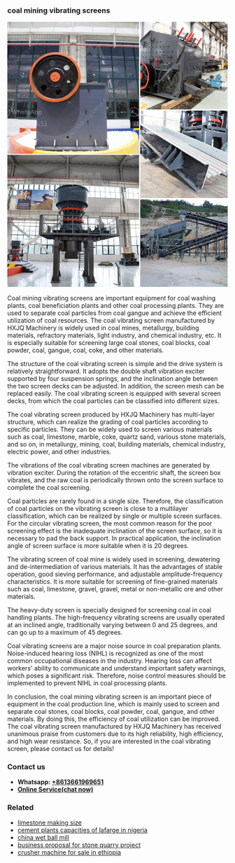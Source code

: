 <h3>coal mining vibrating screens</h3><img src='1702953024.jpg' alt=''><p>Coal mining vibrating screens are important equipment for coal washing plants, coal beneficiation plants and other coal processing plants. They are used to separate coal particles from coal gangue and achieve the efficient utilization of coal resources. The coal vibrating screen manufactured by HXJQ Machinery is widely used in coal mines, metallurgy, building materials, refractory materials, light industry, and chemical industry, etc. It is especially suitable for screening large coal stones, coal blocks, coal powder, coal, gangue, coal, coke, and other materials.</p><p>The structure of the coal vibrating screen is simple and the drive system is relatively straightforward. It adopts the double shaft vibration exciter supported by four suspension springs, and the inclination angle between the two screen decks can be adjusted. In addition, the screen mesh can be replaced easily. The coal vibrating screen is equipped with several screen decks, from which the coal particles can be classified into different sizes.</p><p>The coal vibrating screen produced by HXJQ Machinery has multi-layer structure, which can realize the grading of coal particles according to specific particles. They can be widely used to screen various materials such as coal, limestone, marble, coke, quartz sand, various stone materials, and so on, in metallurgy, mining, coal, building materials, chemical industry, electric power, and other industries.</p><p>The vibrations of the coal vibrating screen machines are generated by vibration exciter. During the rotation of the eccentric shaft, the screen box vibrates, and the raw coal is periodically thrown onto the screen surface to complete the coal screening.</p><p>Coal particles are rarely found in a single size. Therefore, the classification of coal particles on the vibrating screen is close to a multilayer classification, which can be realized by single or multiple screen surfaces. For the circular vibrating screen, the most common reason for the poor screening effect is the inadequate inclination of the screen surface, so it is necessary to pad the back support. In practical application, the inclination angle of screen surface is more suitable when it is 20 degrees.</p><p>The vibrating screen of coal mine is widely used in screening, dewatering and de-intermediation of various materials. It has the advantages of stable operation, good sieving performance, and adjustable amplitude-frequency characteristics. It is more suitable for screening of fine-grained materials such as coal, limestone, gravel, gravel, metal or non-metallic ore and other materials.</p><p>The heavy-duty screen is specially designed for screening coal in coal handling plants. The high-frequency vibrating screens are usually operated at an inclined angle, traditionally varying between 0 and 25 degrees, and can go up to a maximum of 45 degrees.</p><p>Coal vibrating screens are a major noise source in coal preparation plants. Noise-induced hearing loss (NIHL) is recognized as one of the most common occupational diseases in the industry. Hearing loss can affect workers' ability to communicate and understand important safety warnings, which poses a significant risk. Therefore, noise control measures should be implemented to prevent NIHL in coal processing plants.</p><p>In conclusion, the coal mining vibrating screen is an important piece of equipment in the coal production line, which is mainly used to screen and separate coal stones, coal blocks, coal powder, coal, gangue, and other materials. By doing this, the efficiency of coal utilization can be improved. The coal vibrating screen manufactured by HXJQ Machinery has received unanimous praise from customers due to its high reliability, high efficiency, and high wear resistance. So, if you are interested in the coal vibrating screen, please contact us for details!</p><h3>Contact us</h3><ul><li><strong>Whatsapp:&nbsp;<a href="https://wa.me/8613661969651">+8613661969651</a></strong></li><li><a href="https://swt.shibang-china.com/?git&amp;zhl&amp;coal mining vibrating screens"><strong>Online Service(chat now)</strong></a></li></ul><h3>Related</h3><ul><li><a href='limestone making size.md'>limestone making size</a></li><li><a href='cement plants capacities of lafarge in nigeria.md'>cement plants capacities of lafarge in nigeria</a></li><li><a href='china wet ball mill.md'>china wet ball mill</a></li><li><a href='business proposal for stone quarry project.md'>business proposal for stone quarry project</a></li><li><a href='crusher machine for sale in ethiopia.md'>crusher machine for sale in ethiopia</a></li></ul>